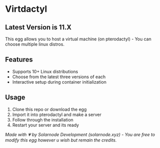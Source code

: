 # Virtdactyl
## Latest Version is 11.X

This egg allows you to host a virtual machine (on pterodactyl) - You can choose multiple linux distros.

## Features
- Supports 10+ Linux distributions
- Choose from the latest three versions of each
- Interactive setup during container initialization

## Usage
1. Clone this repo or download the egg
2. Import it into pterodactyl and make a server
3. Follow through the installation
4. Restart your server and its ready

*Made with 💗 by Solarnode Development (solarnode.xyz) - You are free to modify this egg however u wish but remain the credits.*

